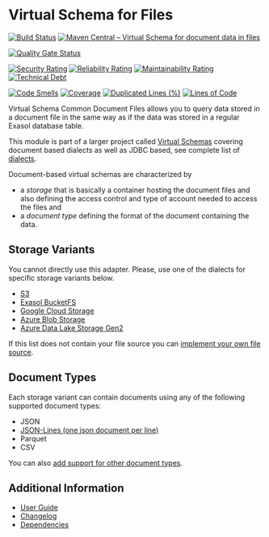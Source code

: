 # Virtual Schema for Files

[![Build Status](https://github.com/exasol/virtual-schema-common-document-files/actions/workflows/ci-build.yml/badge.svg)](https://github.com/exasol/virtual-schema-common-document-files/actions/workflows/ci-build.yml)
[![Maven Central – Virtual Schema for document data in files](https://img.shields.io/maven-central/v/com.exasol/virtual-schema-common-document-files)](https://search.maven.org/artifact/com.exasol/virtual-schema-common-document-files)

[![Quality Gate Status](https://sonarcloud.io/api/project_badges/measure?project=com.exasol%3Avirtual-schema-common-document-files&metric=alert_status)](https://sonarcloud.io/dashboard?id=com.exasol%3Avirtual-schema-common-document-files)

[![Security Rating](https://sonarcloud.io/api/project_badges/measure?project=com.exasol%3Avirtual-schema-common-document-files&metric=security_rating)](https://sonarcloud.io/dashboard?id=com.exasol%3Avirtual-schema-common-document-files)
[![Reliability Rating](https://sonarcloud.io/api/project_badges/measure?project=com.exasol%3Avirtual-schema-common-document-files&metric=reliability_rating)](https://sonarcloud.io/dashboard?id=com.exasol%3Avirtual-schema-common-document-files)
[![Maintainability Rating](https://sonarcloud.io/api/project_badges/measure?project=com.exasol%3Avirtual-schema-common-document-files&metric=sqale_rating)](https://sonarcloud.io/dashboard?id=com.exasol%3Avirtual-schema-common-document-files)
[![Technical Debt](https://sonarcloud.io/api/project_badges/measure?project=com.exasol%3Avirtual-schema-common-document-files&metric=sqale_index)](https://sonarcloud.io/dashboard?id=com.exasol%3Avirtual-schema-common-document-files)

[![Code Smells](https://sonarcloud.io/api/project_badges/measure?project=com.exasol%3Avirtual-schema-common-document-files&metric=code_smells)](https://sonarcloud.io/dashboard?id=com.exasol%3Avirtual-schema-common-document-files)
[![Coverage](https://sonarcloud.io/api/project_badges/measure?project=com.exasol%3Avirtual-schema-common-document-files&metric=coverage)](https://sonarcloud.io/dashboard?id=com.exasol%3Avirtual-schema-common-document-files)
[![Duplicated Lines (%)](https://sonarcloud.io/api/project_badges/measure?project=com.exasol%3Avirtual-schema-common-document-files&metric=duplicated_lines_density)](https://sonarcloud.io/dashboard?id=com.exasol%3Avirtual-schema-common-document-files)
[![Lines of Code](https://sonarcloud.io/api/project_badges/measure?project=com.exasol%3Avirtual-schema-common-document-files&metric=ncloc)](https://sonarcloud.io/dashboard?id=com.exasol%3Avirtual-schema-common-document-files)

Virtual Schema Common Document Files allows you to query data stored in a document file in the same way as if the data was stored in a regular Exasol database table.

This module is part of a larger project called [Virtual Schemas](https://github.com/exasol/virtual-schemas) covering document based dialects as well as JDBC based, see complete list of [dialects](https://github.com/exasol/virtual-schemas/blob/main/doc/user-guide/dialects.md).

Document-based virtual schemas are characterized by
* a *storage* that is basically a container hosting the document files and also defining the access control and type of account needed to access the files and
* a *document type* defining the format of the document containing the data.

## Storage Variants

You cannot directly use this adapter. Please, use one of the dialects for specific storage variants below.

* [S3](https://github.com/exasol/s3-document-files-virtual-schema/)
* [Exasol BucketFS](https://github.com/exasol/bucketfs-document-files-virtual-schema/)
* [Google Cloud Storage](https://github.com/exasol/google-cloud-storage-document-files-virtual-schema)
* [Azure Blob Storage](https://github.com/exasol/azure-blob-storage-document-files-virtual-schema)
* [Azure Data Lake Storage Gen2](https://github.com/exasol/azure-data-lake-storage-gen2-document-files-virtual-schema)

If this list does not contain your file source you can [implement your own file source](doc/user_guide/dialect_development_guide.md).

## Document Types

Each storage variant can contain documents using any of the following supported document types:
* JSON
* [JSON-Lines (one json document per line)](https://jsonlines.org/)
* Parquet
* CSV

You can also [add support for other document types](doc/user_guide/document_type_plugin_development_guide.md).

## Additional Information

* [User Guide](doc/user_guide/user_guide.md)
* [Changelog](doc/changes/changelog.md)
* [Dependencies](dependencies.md)
